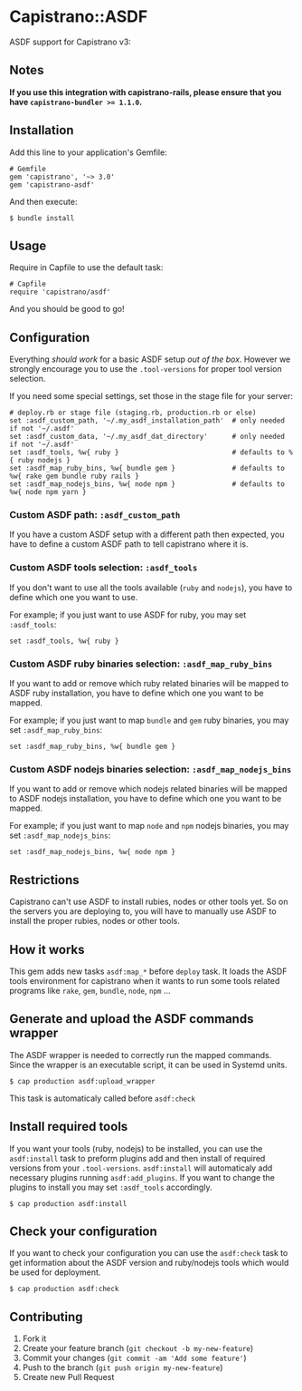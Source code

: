 # Capistrano::ASDF

ASDF support for Capistrano v3:

## Notes

**If you use this integration with capistrano-rails, please ensure that you have `capistrano-bundler >= 1.1.0`.**

## Installation

Add this line to your application's Gemfile:

    # Gemfile
    gem 'capistrano', '~> 3.0'
    gem 'capistrano-asdf'

And then execute:

    $ bundle install

## Usage

Require in Capfile to use the default task:

    # Capfile
    require 'capistrano/asdf'

And you should be good to go!

## Configuration

Everything *should work* for a basic ASDF setup *out of the box*.
However we strongly encourage you to use the `.tool-versions` for proper tool version selection.

If you need some special settings, set those in the stage file for your server:

    # deploy.rb or stage file (staging.rb, production.rb or else)
    set :asdf_custom_path, '~/.my_asdf_installation_path'  # only needed if not '~/.asdf'
    set :asdf_custom_data, '~/.my_asdf_dat_directory'      # only needed if not '~/.asdf'
    set :asdf_tools, %w{ ruby }                            # defaults to %{ ruby nodejs }
    set :asdf_map_ruby_bins, %w{ bundle gem }              # defaults to %w{ rake gem bundle ruby rails }
    set :asdf_map_nodejs_bins, %w{ node npm }              # defaults to %w{ node npm yarn }

### Custom ASDF path: `:asdf_custom_path`

If you have a custom ASDF setup with a different path then expected, you have
to define a custom ASDF path to tell capistrano where it is.

### Custom ASDF tools selection: `:asdf_tools`

If you don't want to use all the tools available (`ruby` and `nodejs`), you have
to define which one you want to use.

For example; if you just want to use ASDF for ruby, you may set `:asdf_tools`:

    set :asdf_tools, %w{ ruby }

### Custom ASDF ruby binaries selection: `:asdf_map_ruby_bins`

If you want to add or remove which ruby related binaries will be mapped to ASDF ruby installation, you have
to define which one you want to be mapped.

For example; if you just want to map `bundle` and `gem` ruby binaries, you may set `:asdf_map_ruby_bins`:

    set :asdf_map_ruby_bins, %w{ bundle gem }

### Custom ASDF nodejs binaries selection: `:asdf_map_nodejs_bins`

If you want to add or remove which nodejs related binaries will be mapped to ASDF nodejs installation, you have
to define which one you want to be mapped.

For example; if you just want to map `node` and `npm` nodejs binaries, you may set `:asdf_map_nodejs_bins`:

    set :asdf_map_nodejs_bins, %w{ node npm }

## Restrictions

Capistrano can't use ASDF to install rubies, nodes or other tools yet.
So on the servers you are deploying to, you will have to manually use ASDF to install the
proper rubies, nodes or other tools.

## How it works

This gem adds new tasks `asdf:map_*` before `deploy` task.
It loads the ASDF tools environment for capistrano when it wants to run
some tools related programs like `rake`, `gem`, `bundle`, `node`, `npm` ...

## Generate and upload the ASDF commands wrapper

The ASDF wrapper is needed to correctly run the mapped commands.
Since the wrapper is an executable script, it can be used in Systemd units.

    $ cap production asdf:upload_wrapper

This task is automaticaly called before `asdf:check`

## Install required tools

If you want your tools (ruby, nodejs) to be installed, you can use the `asdf:install` task to
preform plugins add and then install of required versions from your `.tool-versions`.
`asdf:install` will automaticaly add necessary plugins running `asdf:add_plugins`.
If you want to change the plugins to install you may set `:asdf_tools` accordingly.

    $ cap production asdf:install

## Check your configuration

If you want to check your configuration you can use the `asdf:check` task to
get information about the ASDF version and ruby/nodejs tools which would be used for
deployment.

    $ cap production asdf:check

## Contributing

1. Fork it
2. Create your feature branch (`git checkout -b my-new-feature`)
3. Commit your changes (`git commit -am 'Add some feature'`)
4. Push to the branch (`git push origin my-new-feature`)
5. Create new Pull Request
